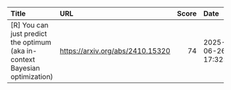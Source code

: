 | Title                                                                       | URL                              |   Score | Date                |
|:----------------------------------------------------------------------------|:---------------------------------|--------:|:--------------------|
| [R] You can just predict the optimum (aka in-context Bayesian optimization) | https://arxiv.org/abs/2410.15320 |      74 | 2025-06-26 17:32:26 |